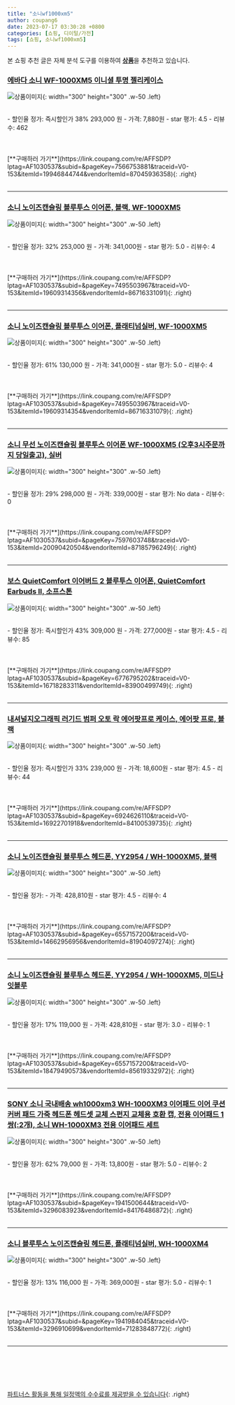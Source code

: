 ```yaml
---
title: "소니wf1000xm5"
author: coupang6
date: 2023-07-17 03:30:28 +0800
categories: [쇼핑, 디이털/가전]
tags: [쇼핑, 소니wf1000xm5]
---
```


본 쇼핑 추천 글은 자체 분석 도구를 이용하여 [**상품**](https://link.coupang.com/a/bao1ui)을 추천하고 있습니다.

### [에바다 소니 WF-1000XM5 이니셜 투명 젤리케이스](https://link.coupang.com/re/AFFSDP?lptag=AF1030537&subid=&pageKey=7566753881&traceid=V0-153&itemId=19946844744&vendorItemId=87045936358)

![상품이미지](https://thumbnail10.coupangcdn.com/thumbnails/remote/230x230ex/image/vendor_inventory/8187/a1d5e23cb1efe7e8f275dd37504ee8feac85c544beca96e747e410303be7.jpg){: width="300" height="300" .w-50 .left}


<br>
- 할인율 정가: 즉시할인가 38%  293,000   원
- 가격: 7,880원
- star 평가: 4.5
- 리뷰수: 462
<br>
<br>
<br>
<br>
[**구매하러 가기**](https://link.coupang.com/re/AFFSDP?lptag=AF1030537&subid=&pageKey=7566753881&traceid=V0-153&itemId=19946844744&vendorItemId=87045936358){: .right}
<br>
<br>

---

### [소니 노이즈캔슬링 블루투스 이어폰, 블랙, WF-1000XM5](https://link.coupang.com/re/AFFSDP?lptag=AF1030537&subid=&pageKey=7495503967&traceid=V0-153&itemId=19609314356&vendorItemId=86716331091)

![상품이미지](https://thumbnail9.coupangcdn.com/thumbnails/remote/230x230ex/image/retail/images/2023/07/28/15/7/1318f763-d75c-4e5a-8d32-34637221b399.jpg){: width="300" height="300" .w-50 .left}


<br>
- 할인율 정가: 32%  253,000   원
- 가격: 341,000원
- star 평가: 5.0
- 리뷰수: 4
<br>
<br>
<br>
<br>
[**구매하러 가기**](https://link.coupang.com/re/AFFSDP?lptag=AF1030537&subid=&pageKey=7495503967&traceid=V0-153&itemId=19609314356&vendorItemId=86716331091){: .right}
<br>
<br>

---

### [소니 노이즈캔슬링 블루투스 이어폰, 플래티넘실버, WF-1000XM5](https://link.coupang.com/re/AFFSDP?lptag=AF1030537&subid=&pageKey=7495503967&traceid=V0-153&itemId=19609314354&vendorItemId=86716331079)

![상품이미지](https://thumbnail6.coupangcdn.com/thumbnails/remote/230x230ex/image/retail/images/2023/07/28/15/1/d4511ae5-e01e-4965-8d52-1b1860ac9202.jpg){: width="300" height="300" .w-50 .left}


<br>
- 할인율 정가: 61%  130,000   원
- 가격: 341,000원
- star 평가: 5.0
- 리뷰수: 4
<br>
<br>
<br>
<br>
[**구매하러 가기**](https://link.coupang.com/re/AFFSDP?lptag=AF1030537&subid=&pageKey=7495503967&traceid=V0-153&itemId=19609314354&vendorItemId=86716331079){: .right}
<br>
<br>

---

### [소니 무선 노이즈캔슬링 블루투스 이어폰 WF-1000XM5 (오후3시주문까지 당일출고), 실버](https://link.coupang.com/re/AFFSDP?lptag=AF1030537&subid=&pageKey=7597603748&traceid=V0-153&itemId=20090420504&vendorItemId=87185796249)

![상품이미지](https://thumbnail6.coupangcdn.com/thumbnails/remote/230x230ex/image/vendor_inventory/8ee1/ffeb52e4beb7367919e164ff9ad3d441e8b8a01c9ab1b2bf11e25229a7c1.jpg){: width="300" height="300" .w-50 .left}


<br>
- 할인율 정가: 29%  298,000   원
- 가격: 339,000원
- star 평가: No data
- 리뷰수: 0
<br>
<br>
<br>
<br>
[**구매하러 가기**](https://link.coupang.com/re/AFFSDP?lptag=AF1030537&subid=&pageKey=7597603748&traceid=V0-153&itemId=20090420504&vendorItemId=87185796249){: .right}
<br>
<br>

---

### [보스 QuietComfort 이어버드 2 블루투스 이어폰, QuietComfort Earbuds II, 소프스톤](https://link.coupang.com/re/AFFSDP?lptag=AF1030537&subid=&pageKey=6776795202&traceid=V0-153&itemId=16718283311&vendorItemId=83900499749)

![상품이미지](https://thumbnail7.coupangcdn.com/thumbnails/remote/230x230ex/image/retail/images/2022/11/15/12/0/d1c3cb13-89a5-49e7-9fea-28eeebae1a15.png){: width="300" height="300" .w-50 .left}


<br>
- 할인율 정가: 즉시할인가 43%  309,000   원
- 가격: 277,000원
- star 평가: 4.5
- 리뷰수: 85
<br>
<br>
<br>
<br>
[**구매하러 가기**](https://link.coupang.com/re/AFFSDP?lptag=AF1030537&subid=&pageKey=6776795202&traceid=V0-153&itemId=16718283311&vendorItemId=83900499749){: .right}
<br>
<br>

---

### [내셔널지오그래픽 러기드 범퍼 오토 락 에어팟프로 케이스, 에어팟 프로, 블랙](https://link.coupang.com/re/AFFSDP?lptag=AF1030537&subid=&pageKey=6924626110&traceid=V0-153&itemId=16922701918&vendorItemId=84100539735)

![상품이미지](https://thumbnail6.coupangcdn.com/thumbnails/remote/230x230ex/image/retail/images/2022/11/29/17/6/c4250131-6f74-4a46-b02f-623b7a6fceaf.jpg){: width="300" height="300" .w-50 .left}


<br>
- 할인율 정가: 즉시할인가 33%  239,000   원
- 가격: 18,600원
- star 평가: 4.5
- 리뷰수: 44
<br>
<br>
<br>
<br>
[**구매하러 가기**](https://link.coupang.com/re/AFFSDP?lptag=AF1030537&subid=&pageKey=6924626110&traceid=V0-153&itemId=16922701918&vendorItemId=84100539735){: .right}
<br>
<br>

---

### [소니 노이즈캔슬링 블루투스 헤드폰, YY2954 / WH-1000XM5, 블랙](https://link.coupang.com/re/AFFSDP?lptag=AF1030537&subid=&pageKey=6557157200&traceid=V0-153&itemId=14662956956&vendorItemId=81904097274)

![상품이미지](https://thumbnail8.coupangcdn.com/thumbnails/remote/230x230ex/image/retail/images/1322106016289885-48f65368-9dc5-4772-a83b-17c56f6761e8.jpg){: width="300" height="300" .w-50 .left}


<br>
- 할인율 정가: 
- 가격: 428,810원
- star 평가: 4.5
- 리뷰수: 4
<br>
<br>
<br>
<br>
[**구매하러 가기**](https://link.coupang.com/re/AFFSDP?lptag=AF1030537&subid=&pageKey=6557157200&traceid=V0-153&itemId=14662956956&vendorItemId=81904097274){: .right}
<br>
<br>

---

### [소니 노이즈캔슬링 블루투스 헤드폰, YY2954 / WH-1000XM5, 미드나잇블루](https://link.coupang.com/re/AFFSDP?lptag=AF1030537&subid=&pageKey=6557157200&traceid=V0-153&itemId=18479490573&vendorItemId=85619332972)

![상품이미지](https://thumbnail10.coupangcdn.com/thumbnails/remote/230x230ex/image/rs_quotation_api/eg1lyoiw/0424867c926d429fbe3cf240b2eb7557.jpg){: width="300" height="300" .w-50 .left}


<br>
- 할인율 정가: 17%  119,000   원
- 가격: 428,810원
- star 평가: 3.0
- 리뷰수: 1
<br>
<br>
<br>
<br>
[**구매하러 가기**](https://link.coupang.com/re/AFFSDP?lptag=AF1030537&subid=&pageKey=6557157200&traceid=V0-153&itemId=18479490573&vendorItemId=85619332972){: .right}
<br>
<br>

---

### [SONY 소니 국내배송 wh1000xm3 WH-1000XM3 이어패드 이어 쿠션 커버 패드 가죽 헤드폰 헤드셋 교체 스펀지 교체용 호환 캡, 전용 이어패드 1쌍(:2개), 소니 WH-1000XM3 전용 이어패드 세트](https://link.coupang.com/re/AFFSDP?lptag=AF1030537&subid=&pageKey=1941500644&traceid=V0-153&itemId=3296083923&vendorItemId=84176486872)

![상품이미지](https://thumbnail9.coupangcdn.com/thumbnails/remote/230x230ex/image/vendor_inventory/0311/844b22c1795683816bb807cfce59ac20582f15bd57e8f54e3ba7b1bf845a.jpg){: width="300" height="300" .w-50 .left}


<br>
- 할인율 정가: 62%  79,000   원
- 가격: 13,800원
- star 평가: 5.0
- 리뷰수: 2
<br>
<br>
<br>
<br>
[**구매하러 가기**](https://link.coupang.com/re/AFFSDP?lptag=AF1030537&subid=&pageKey=1941500644&traceid=V0-153&itemId=3296083923&vendorItemId=84176486872){: .right}
<br>
<br>

---

### [소니 블루투스 노이즈캔슬링 헤드폰, 플래티넘실버, WH-1000XM4](https://link.coupang.com/re/AFFSDP?lptag=AF1030537&subid=&pageKey=1941984045&traceid=V0-153&itemId=3296910699&vendorItemId=71283848772)

![상품이미지](https://thumbnail10.coupangcdn.com/thumbnails/remote/230x230ex/image/retail/images/4956478174267099-b27b3456-1f9b-4d6c-bd56-3bc9cc08749c.jpg){: width="300" height="300" .w-50 .left}


<br>
- 할인율 정가: 13%  116,000   원
- 가격: 369,000원
- star 평가: 5.0
- 리뷰수: 1
<br>
<br>
<br>
<br>
[**구매하러 가기**](https://link.coupang.com/re/AFFSDP?lptag=AF1030537&subid=&pageKey=1941984045&traceid=V0-153&itemId=3296910699&vendorItemId=71283848772){: .right}
<br>
<br>

---
<br><br><br><br><br> [파트너스 활동을 통해 일정액의 수수료를 제공받을 수 있습니다](https://link.coupang.com/a/bao1ui){: .right}